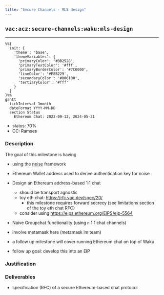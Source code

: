 ```yaml
---
title: "Secure Channels - MLS design"
---
```

## `vac:acz:secure-channels:waku:mls-design`
---

```mermaid
%%{ 
  init: { 
    'theme': 'base', 
    'themeVariables': { 
      'primaryColor': '#BB2528', 
      'primaryTextColor': '#fff', 
      'primaryBorderColor': '#7C0000', 
      'lineColor': '#F8B229', 
      'secondaryColor': '#006100', 
      'tertiaryColor': '#fff' 
    } 
  } 
}%%
gantt
  tickInterval 1month
  dateFormat YYYY-MM-DD 
  section Status
    Ethereum Chat: 2023-09-12, 2024-05-31
```

- status: 70%
- CC: Ramses

### Description

The goal of this milestone is having 

* using the [noise](http://noiseprotocol.org/noise.html) framework
* Ethereum Wallet address used to derive authentication key for noise
* Design an Ethereum address-based 1:1 chat
  - should be transport agnostic
  - toy eth chat: https://rfc.vac.dev/spec/20/
    - this milestone requires forward secrecy (see limitations section of the toy eth chat RFC)
  - consider using https://eips.ethereum.org/EIPS/eip-5564
* Naive Groupchat functionality (using `n` 1:1 chat channels)
* involve metamask here (metamask im team)

* a follow up milestone will cover running Ethereum chat on top of Waku
* follow up goal: develop this into an EIP


### Justification


### Deliverables

* specification (RFC) of a secure Ethereum-based chat protocol


